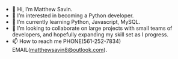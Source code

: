 - 👋 Hi, I’m Matthew Savin.
- 👀 I’m interested in becoming a Python developer.
- 🌱 I’m currently learning Python, Javascript, MySQL.
- 💞️ I’m looking to collaborate on large projects with small teams of developers, and hopefully expanding my skill set as I progress.
- 📫 How to reach me PHONE(561-252-7834) EMAIL(matthewsavin8@outlook.com).

<!---
bmj1630/bmj1630 is a ✨ special ✨ repository because its `README.md` (this file) appears on your GitHub profile.
You can click the Preview link to take a look at your changes.
--->

